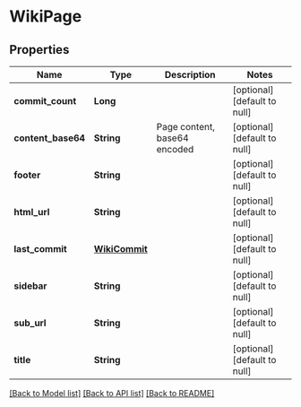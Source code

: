 # WikiPage
## Properties

| Name | Type | Description | Notes |
|------------ | ------------- | ------------- | -------------|
| **commit\_count** | **Long** |  | [optional] [default to null] |
| **content\_base64** | **String** | Page content, base64 encoded | [optional] [default to null] |
| **footer** | **String** |  | [optional] [default to null] |
| **html\_url** | **String** |  | [optional] [default to null] |
| **last\_commit** | [**WikiCommit**](WikiCommit.md) |  | [optional] [default to null] |
| **sidebar** | **String** |  | [optional] [default to null] |
| **sub\_url** | **String** |  | [optional] [default to null] |
| **title** | **String** |  | [optional] [default to null] |

[[Back to Model list]](../README.md#documentation-for-models) [[Back to API list]](../README.md#documentation-for-api-endpoints) [[Back to README]](../README.md)

